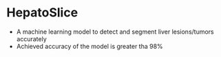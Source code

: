 # HepatoSlice
- A machine learning model to detect and segment liver lesions/tumors accurately
- Achieved accuracy of the model is greater tha 98%
